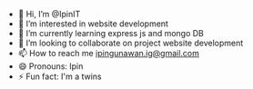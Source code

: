 - 👋 Hi, I’m @IpinIT
- 👀 I’m interested in website development
- 🌱 I’m currently learning express js and mongo DB
- 💞️ I’m looking to collaborate on project website development
- 📫 How to reach me ipingunawan.ig@gmail.com
- 😄 Pronouns: Ipin
- ⚡ Fun fact: I'm a twins

<!---
IpinIT/IpinIT is a ✨ special ✨ repository because its `README.md` (this file) appears on your GitHub profile.
You can click the Preview link to take a look at your changes.
--->
